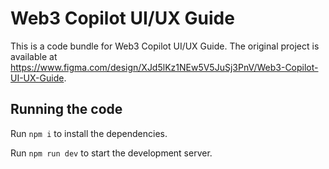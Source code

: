 
  # Web3 Copilot UI/UX Guide

  This is a code bundle for Web3 Copilot UI/UX Guide. The original project is available at https://www.figma.com/design/XJd5lKz1NEw5V5JuSj3PnV/Web3-Copilot-UI-UX-Guide.

  ## Running the code

  Run `npm i` to install the dependencies.

  Run `npm run dev` to start the development server.
  